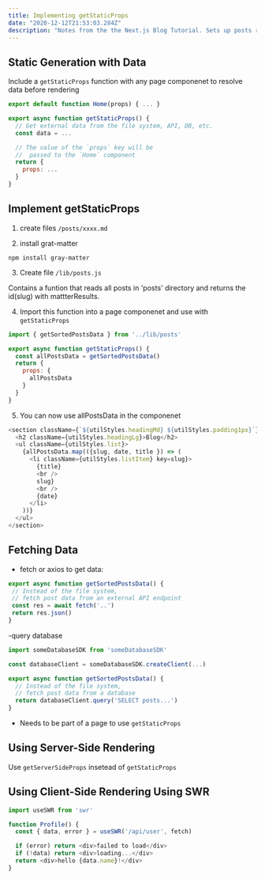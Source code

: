```yaml
---
title: Implementing getStaticProps
date: "2020-12-12T21:53:03.284Z"
description: "Notes from the the Next.js Blog Tutorial. Sets up posts routes with static data."
---
```

## Static Generation with Data

  Include a ``` getStaticProps ``` function with any page componenet to resolve data before rendering


```js
export default function Home(props) { ... }

export async function getStaticProps() {
  // Get external data from the file system, API, DB, etc.
  const data = ...

  // The value of the `props` key will be
  //  passed to the `Home` component
  return {
    props: ...
  }
}
```

## Implement getStaticProps

1. create files ``` /posts/xxxx.md ```

2. install grat-matter

``` 
npm install gray-matter 
```

3. Create file ``` /lib/posts.js ```

Contains a funtion that reads all posts in 'posts' directory 
and returns the id(slug) with mattterResults. 

4. Import this function into a page componenet and use with ``` getStaticProps ```

```js 
import { getSortedPostsData } from '../lib/posts'

export async function getStaticProps() {
  const allPostsData = getSortedPostsData()
  return {
    props: {
      allPostsData
    }
  }
}
```

5. You can now use allPostsData in the componenet

```js
<section className={`${utilStyles.headingMd} ${utilStyles.padding1px}`}>
  <h2 className={utilStyles.headingLg}>Blog</h2>
  <ul className={utilStyles.list}>
    {allPostsData.map(({slug, date, title }) => (
      <li className={utilStyles.listItem} key=slug}>
        {title}
        <br />
        slug}
        <br />
        {date}
      </li>
    ))}
  </ul>
</section>
```
## Fetching Data

- fetch or axios to get data: 
 ```js
 export async function getSortedPostsData() {
  // Instead of the file system,
  // fetch post data from an external API endpoint
  const res = await fetch('..')
  return res.json()
}
```

-query database

```js
import someDatabaseSDK from 'someDatabaseSDK'

const databaseClient = someDatabaseSDK.createClient(...)

export async function getSortedPostsData() {
  // Instead of the file system,
  // fetch post data from a database
  return databaseClient.query('SELECT posts...')
}
```

- Needs to be part of a page to use ``` getStaticProps ```


## Using Server-Side Rendering

Use ``` getServerSideProps ``` insetead of ``` getStaticProps ```

  
## Using Client-Side Rendering Using SWR

```js
import useSWR from 'swr'

function Profile() {
  const { data, error } = useSWR('/api/user', fetch)

  if (error) return <div>failed to load</div>
  if (!data) return <div>loading...</div>
  return <div>hello {data.name}!</div>
}
```